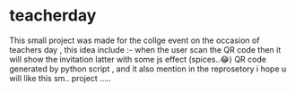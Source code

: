 # teacherday

This small project was made for the collge  event on the occasion of teachers day , 
this idea include :- when the user scan the QR code  then it will show the invitation latter with some js effect (spices..😂) 
QR code generated by python script , and it also mention in the reprosetory 
i hope u will like this sm.. project ..... 
